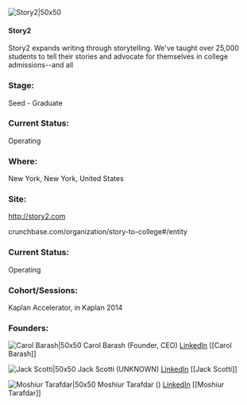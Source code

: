 

![Story2|50x50](https://apimg.techstars.com/connect/images/image_files/545a77253902a19d0d000003/original/Story_to_College.jpeg)

#### Story2
Story2 expands writing through storytelling. We've taught over 25,000 students to tell their stories and advocate for themselves in college admissions--and all

### Stage: 
Seed - Graduate 

### Current Status: 
Operating

### Where:
New York, New York, United States

### Site:
http://story2.com



crunchbase.com/organization/story-to-college#/entity

### Current Status: 
Operating

### Cohort/Sessions: 
Kaplan Accelerator, in Kaplan 2014

### Founders: 

![Carol Barash|50x50](https://apimg.techstars.com/connect/images/image_files/571eb7ff8083208abd000003/original/barash_carol_cmi_small.jpg) Carol Barash (Founder, CEO) [LinkedIn](https://linkedin.com/in/carolbarash) [[Carol Barash]]

![Jack Scotti|50x50](https://apimg.techstars.com/connect/images/image_files/545ab6173902a11d38000002/original/jack_headshot_(1).jpg) Jack Scotti (UNKNOWN) [LinkedIn](https://linkedin.com/in/jackscotti) [[Jack Scotti]]

![Moshiur Tarafdar|50x50]() Moshiur Tarafdar () [LinkedIn](https://linkedin.com/in/tarafdar) [[Moshiur Tarafdar]]


